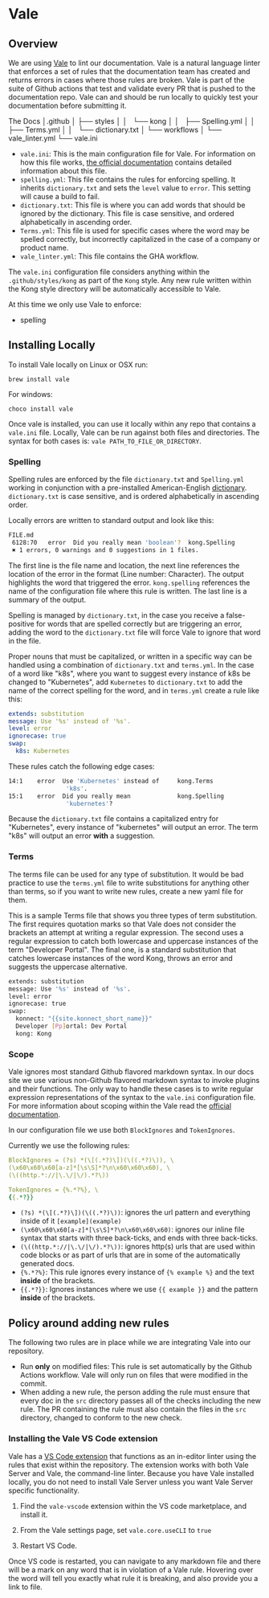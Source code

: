 # Vale

## Overview

We are using [Vale](https://docs.errata.ai/vale/about) to lint our documentation. Vale is a natural language linter that enforces a set of rules that the documentation team has created and returns errors in cases where those rules are broken. Vale is part of the suite of Github actions that test and validate every PR that is pushed to the documentation repo. Vale can and should be run locally to quickly test your documentation before submitting it. 

The 
Docs
│.github
│ ├── styles
│ │   └── kong
│ │       ├── Spelling.yml
│ │       ├── Terms.yml
│ │       └── dictionary.txt
│ └── workflows
│     └── vale_linter.yml
└── vale.ini

- `vale.ini`: This is the main configuration file for Vale. For information on how this file works, [the official documentation](https://docs.errata.ai/vale/config) contains detailed information about this file.  
- `spelling.yml`: This file contains the rules for enforcing spelling. It inherits `dictionary.txt` and sets the `level` value to `error`. This setting will cause a build to fail. 
- `dictionary.txt`: This file is where you can add words that should be ignored by the dictionary. This file is case sensitive, and ordered alphabetically in ascending order. 
- `Terms.yml`: This file is used for specific cases where the word may be spelled correctly, but incorrectly capitalized in the case of a company or product name. 
- `vale_linter.yml`: This file contains the GHA workflow. 

The `vale.ini` configuration file considers anything within the `.github/styles/kong` as part of the `Kong` style. Any new rule written within the Kong style directory will be automatically accessible to Vale. 


At this time we only use Vale to enforce: 

* spelling

## Installing Locally

To install Vale locally on Linux or OSX run:  

`brew install vale` 

For windows: 

`choco install vale`

Once vale is installed, you can use it locally within any repo that contains a `vale.ini` file. Locally, Vale can be run against both files and directories. The syntax for both cases is: `vale PATH_TO_FILE_OR_DIRECTORY`. 


### Spelling

Spelling rules are enforced by the file `dictionary.txt` and `Spelling.yml` working in conjunction with a pre-installed American-English [dictionary](https://github.com/errata-ai/en_US-web). `dictionary.txt` is case sensitive, and is ordered alphabetically in ascending order. 


Locally errors are written to standard output and look like this: 


```bash
FILE.md
 6128:70   error  Did you really mean 'boolean'?  kong.Spelling
 ✖ 1 errors, 0 warnings and 0 suggestions in 1 files.
```

The first line is the file name and location, the next line references the location of the error in the format (Line number: Character). The output highlights the word that triggered the error. `kong.spelling` references the name of the configuration file where this rule is written. The last line is a summary of the output.

Spelling is managed by `dictionary.txt`, in the case you receive a false-positive for words that are spelled correctly but are triggering an error, adding the word to the `dictionary.txt` file will force Vale to ignore that word in the file. 

Proper nouns that must be capitalized, or written in a specific way can be handled using a combination of `dictionary.txt` and `terms.yml`. In the case of a word like "k8s", where you want to suggest every instance of k8s be changed to "Kubernetes", add `Kubernetes` to `dictionary.txt` to add the name of the correct spelling for the word, and in `terms.yml` create a rule like this: 

```yaml
extends: substitution
message: Use '%s' instead of '%s'.
level: error
ignorecase: true
swap:
  k8s: Kubernetes

```

These rules catch the following edge cases: 

```bash
14:1    error  Use 'Kubernetes' instead of     kong.Terms
                'k8s'.
15:1    error  Did you really mean             kong.Spelling
                'kubernetes'?
```

Because the `dictionary.txt` file contains a capitalized entry for "Kubernetes", every instance of "kubernetes" will output an error. The term "k8s" will output an error **with** a suggestion.


### Terms 

The terms file can be used for any type of substitution. It would be bad practice to use the `terms.yml` file to write substitutions for anything other than terms, so if you want to write new rules, create a new yaml file for them. 

This is a sample Terms file that shows you three types of term substitution. The first requires quotation marks so that Vale does not consider the brackets an attempt at writing a regular expression. The second uses a regular expression to catch both lowercase and uppercase instances of the term "Developer Portal". The final one, is a standard substitution that catches lowercase instances of the word Kong, throws an error and suggests the uppercase alternative. 


```bash
extends: substitution
message: Use '%s' instead of '%s'.
level: error
ignorecase: true
swap:
  konnect: "{{site.konnect_short_name}}"
  Developer [Pp]ortal: Dev Portal
  kong: Kong
```

### Scope

Vale ignores most standard Github flavored markdown syntax. In our docs site we use various non-Github flavored markdown syntax to invoke plugins and their functions. The only way to handle these cases is to write regular expression representations of the syntax to the `vale.ini` configuration file. For more information about scoping within the Vale read the [official documentation](https://docs.errata.ai/vale/scoping). 

In our configuration file we use both `BlockIgnores` and `TokenIgnores`. 

Currently we use the following rules: 

```yml
BlockIgnores = (?s) *(\[(.*?)\])(\((.*?)\)), \
(\x60\x60\x60[a-z]*[\s\S]*?\n\x60\x60\x60), \
(\((http.*://|\.\/|\/).*?\))

TokenIgnores = {%.*?%}, \
{{.*?}}
```

* `(?s) *(\[(.*?)\])(\((.*?)\))`: ignores the url pattern and everything inside of it `[example](example)`
* `(\x60\x60\x60[a-z]*[\s\S]*?\n\x60\x60\x60)`: ignores our inline file syntax that starts with three back-ticks, and ends with three back-ticks. 
* `(\((http.*://|\.\/|\/).*?\))`: ignores http(s) urls that are used within code blocks or as part of urls that are in some of the automatically generated docs. 
* `{%.*?%}`: This rule ignores every instance of `{% example %}` and the text **inside** of the brackets. 
*  `{{.*?}}`: Ignores instances where we use `{{ example }}` and the pattern **inside** of the brackets. 


## Policy around adding new rules

The following two rules are in place while we are integrating Vale into our repository. 

* Run **only** on modified files: This rule is set automatically by the Github Actions workflow. Vale will only run on files that were modified in the commit. 
* When adding a new rule, the person adding the rule must ensure that every doc in the `src` directory passes all of the checks including the new rule. The PR containing the rule must also contain the files in the `src` directory, changed to conform to the new check. 



### Installing the Vale VS Code extension

Vale has a [VS Code extension](https://github.com/errata-ai/vale-vscode) that functions as an in-editor linter using the rules that exist within the repository. The extension works with both Vale Server and Vale, the command-line linter. Because you have Vale installed locally, you do not need to install Vale Server unless you want Vale Server specific functionality. 

1. Find the `vale-vscode` extension within the VS code marketplace, and install it.

2. From the Vale settings page, set `vale.core.useCLI` to `true`

3. Restart VS Code. 

Once VS code is restarted, you can navigate to any markdown file and there will be a mark on any word that is in violation of a Vale rule. Hovering over the word will tell you exactly what rule it is breaking, and also provide you a link to file. 